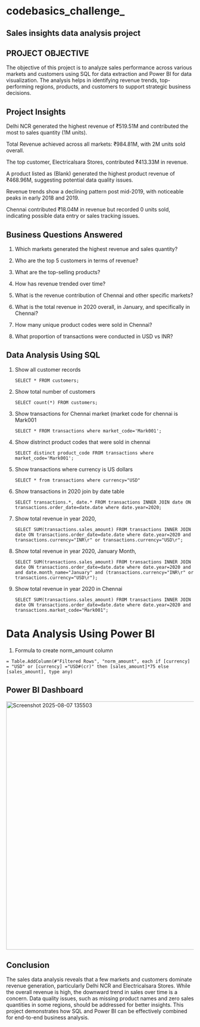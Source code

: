 # codebasics_challenge_
## Sales insights data analysis project 

## PROJECT OBJECTIVE
The objective of this project is to analyze sales performance across various markets and customers using SQL for data extraction and Power BI for data visualization. The analysis helps in identifying revenue trends, top-performing regions, products, and customers to support strategic business decisions.

##  Project Insights
Delhi NCR generated the highest revenue of ₹519.51M and contributed the most to sales quantity (1M units).

Total Revenue achieved across all markets: ₹984.81M, with 2M units sold overall.

The top customer, Electricalsara Stores, contributed ₹413.33M in revenue.

A product listed as (Blank) generated the highest product revenue of ₹468.96M, suggesting potential data quality issues.

Revenue trends show a declining pattern post mid-2019, with noticeable peaks in early 2018 and 2019.

Chennai contributed ₹18.04M in revenue but recorded 0 units sold, indicating possible data entry or sales tracking issues.


## Business Questions Answered
1. Which markets generated the highest revenue and sales quantity?

2. Who are the top 5 customers in terms of revenue?

3. What are the top-selling products?

4. How has revenue trended over time?

5. What is the revenue contribution of Chennai and other specific markets?

6. What is the total revenue in 2020 overall, in January, and specifically in Chennai?

7. How many unique product codes were sold in Chennai?

8. What proportion of transactions were conducted in USD vs INR?



## Data Analysis Using SQL 

1. Show all customer records

    `SELECT * FROM customers;`

1. Show total number of customers

    `SELECT count(*) FROM customers;`

1. Show transactions for Chennai market (market code for chennai is Mark001

    `SELECT * FROM transactions where market_code='Mark001';`

1. Show distrinct product codes that were sold in chennai

    `SELECT distinct product_code FROM transactions where market_code='Mark001';`

1. Show transactions where currency is US dollars

    `SELECT * from transactions where currency="USD"`

1. Show transactions in 2020 join by date table

    `SELECT transactions.*, date.* FROM transactions INNER JOIN date ON transactions.order_date=date.date where date.year=2020;`

1. Show total revenue in year 2020,

    `SELECT SUM(transactions.sales_amount) FROM transactions INNER JOIN date ON transactions.order_date=date.date where date.year=2020 and transactions.currency="INR\r" or transactions.currency="USD\r";`
	
1. Show total revenue in year 2020, January Month,

    `SELECT SUM(transactions.sales_amount) FROM transactions INNER JOIN date ON transactions.order_date=date.date where date.year=2020 and and date.month_name="January" and (transactions.currency="INR\r" or transactions.currency="USD\r");`

1. Show total revenue in year 2020 in Chennai

    `SELECT SUM(transactions.sales_amount) FROM transactions INNER JOIN date ON transactions.order_date=date.date where date.year=2020
and transactions.market_code="Mark001";`


Data Analysis Using Power BI
============================

1. Formula to create norm_amount column

`= Table.AddColumn(#"Filtered Rows", "norm_amount", each if [currency] = "USD" or [currency] ="USD#(cr)" then [sales_amount]*75 else [sales_amount], type any)`

## Power BI Dashboard
<img width="1076" height="665" alt="Screenshot 2025-08-07 135503" src="https://github.com/user-attachments/assets/7e5c2fdc-21fc-4152-ade2-81fbc1660863" />


## Conclusion
The sales data analysis reveals that a few markets and customers dominate revenue generation, particularly Delhi NCR and Electricalsara Stores. While the overall revenue is high, the downward trend in sales over time is a concern. Data quality issues, such as missing product names and zero sales quantities in some regions, should be addressed for better insights. This project demonstrates how SQL and Power BI can be effectively combined for end-to-end business analysis.







